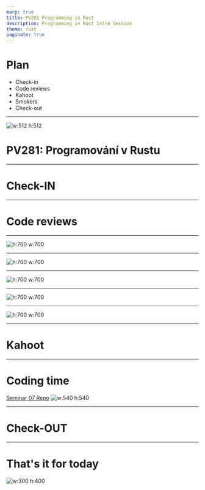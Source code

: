 ```yaml
---
marp: true
title: PV281 Programming in Rust
description: Programming in Rust Intro Session
theme: rust
paginate: true
---
```


# Plan

- Check-in
- Code reviews
- Kahoot
- Smokers 
- Check-out

---

![w:512 h:512](./assets/rust-logo-1.png)

# <!--fit--> PV281: Programování v Rustu

---

# <!--fit--> Check-IN

---

# <!--fit--> Code reviews

---

![h:700 w:700](./assets/07-images/1.png)

---

![h:700 w:700](./assets/07-images/2.png)

---

![h:700 w:700](./assets/07-images/3.png)

---

![h:700 w:700](./assets/07-images/4.png)

---

![h:700 w:700](./assets/07-images/5.jpg)

---

# <!--fit--> Kahoot 

---

# Coding time

[Seminar 07 Repo](https://gitlab.fi.muni.cz/pv281/seminar-exercises/week-07-redis)
![w:540 h:540](./assets/ferris-dancing.gif)

---

# <!--fit--> Check-OUT

---

# That's it for today 

![w:300 h:400](./assets/go-ferris-transparent.png)

